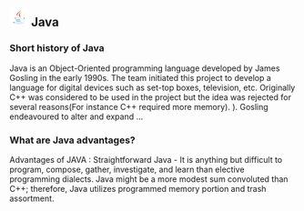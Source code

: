 ## ![Logo of Java](../images/Java.png) Java
### Short history of Java
Java is an Object-Oriented programming language developed by James Gosling in the early 1990s. The team initiated this project to develop a language for digital devices such as set-top boxes, television, etc. Originally C++ was considered to be used in the project but the idea was rejected for several reasons(For instance C++ required more memory). ). Gosling endeavoured to alter and expand ...
### What are Java advantages?
Advantages of JAVA : Straightforward Java - It is anything but difficult to program, compose, gather, investigate, and learn than elective programming dialects. Java might be a more modest sum convoluted than C++; therefore, Java utilizes programmed memory portion and trash assortment.
